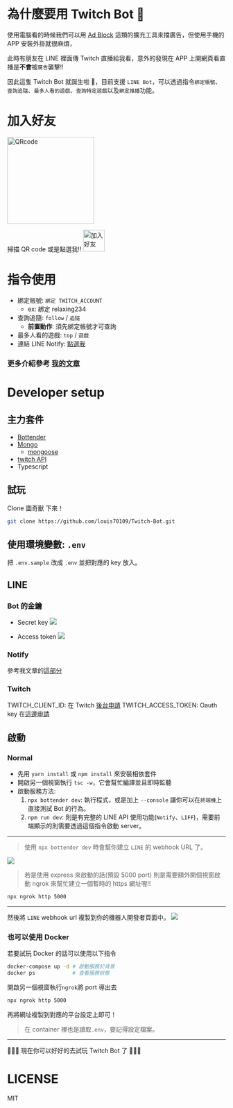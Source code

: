 # 為什麼要用 Twitch Bot 👾

使用電腦看的時候我們可以用 [Ad Block](https://chrome.google.com/webstore/detail/adblock-%E2%80%94-best-ad-blocker/gighmmpiobklfepjocnamgkkbiglidom?hl=zh-TW) 這類的擴充工具來擋廣告，但使用手機的 APP 安裝外掛就很麻煩，

此時有朋友在 LINE 裡面傳 Twitch 直播給我看，意外的發現在 APP 上開網頁看直播是**不會**被`廣告`襲擊!!

因此這隻 Twitch Bot 就誕生啦 🎉，目前支援 `LINE Bot`，可以透過指令`綁定帳號`、`查詢追隨`、`最多人看的遊戲`、`查詢特定遊戲`以及`綁定推播`功能。

# 加入好友

<img height="200" border="0" alt="QRcode" src="https://i.imgur.com/kRcEhBN.png">

掃描 QR code 或是點選我!!
<a href="https://line.me/R/ti/p/%40eae1476b"><img height="50" border="0" alt="加入好友" src="https://scdn.line-apps.com/n/line_add_friends/btn/zh-Hant.png"></a>

# 指令使用

- 綁定帳號: `綁定 TWITCH_ACCOUNT`
  - ex: 綁定 relaxing234
- 查詢追隨: `follow` / `追隨`
  - **前置動作**: 須先綁定帳號才可查詢
- 最多人看的遊戲: `top` / `遊戲`
- 連結 LINE Notify: [點選我](https://liff.line.me/1653917374-QqknRPqk)

### 更多介紹參考 [我的文章](https://nijialin.com/2020/03/09/Twitch-Bot-%E5%85%A8%E9%9D%A2%E5%8D%87%E7%B4%9A%EF%BC%81/)

# Developer setup

## 主力套件

- [Bottender](https://github.com/Yoctol/bottender)
- [Mongo](https://www.mongodb.com/)
  - [mongoose](https://mongoosejs.com/)
- [twitch API](https://d-fischer.github.io/twitch/docs/basic-usage/getting-started.html)
- Typescript

## 試玩

Clone 圖奇獸 下來！

```sh
git clone https://github.com/louis70109/Twitch-Bot.git
```

## 使用環境變數: `.env`

把 `.env.sample` 改成 `.env` 並把對應的 key 放入。

## LINE

### Bot 的金鑰

- Secret key
  ![](https://i.imgur.com/mwLCBIe.png)

- Access token
  ![](https://i.imgur.com/7hVHm3c.png)

### Notify

參考我文章的[這部分](https://nijialin.com/2020/03/09/Twitch-Bot-%E5%85%A8%E9%9D%A2%E5%8D%87%E7%B4%9A%EF%BC%81/#%E9%BB%9E%E5%AD%90%E4%BE%86%E6%BA%90)

### Twitch

TWITCH_CLIENT_ID: 在 Twitch [後台申請](https://dev.twitch.tv/console/apps/create)
TWITCH_ACCESS_TOKEN: Oauth key 在[這邊申請](https://twitchapps.com/tmi/)

## 啟動

### Normal

- 先用 `yarn install` 或 `npm install` 來安裝相依套件
- 開啟另一個視窗執行 `tsc -w`，它會幫忙編譯並且即時監聽
- 啟動服務方法:
  1. `npx bottender dev`: 執行程式，或是加上 `--console` 讓你可以在`終端機`上直接測試 Bot 的行為。
  2. `npm run dev`: 則是有完整的 LINE API 使用功能(`Notify`、`LIFF`)，需要前端顯示的則需要透過這個指令啟動 server。

---

> 使用 `npx bottender dev` 時會幫你建立 `LINE` 的 webhook URL 了。

![](https://i.imgur.com/p3z2fCp.png)

> 若是使用 express 來啟動的話(預設 5000 port) 則是需要額外開個視窗啟動 ngrok 來幫忙建立一個暫時的 https 網址喔!!

```sh
npx ngrok http 5000
```

---

然後將 `LINE` webhook url 複製到你的機器人開發者頁面中。
![](https://i.imgur.com/KEpPgxK.png)

### 也可以使用 Docker

若要試玩 Docker 的話可以使用以下指令

```sh
docker-compose up -d # 啟動服務於背景
docker ps            # 查看服務狀態
```

開啟另一個視窗執行`ngrok`將 port 導出去

```sh
npx ngrok http 5000
```

再將網址複製到對應的平台設定上即可！

> 在 container 裡也是讀取`.env`，要記得設定檔案。

---

👾👾👾 現在你可以好好的去試玩 Twitch Bot 了 🎉🎉🎉

# LICENSE

MIT
